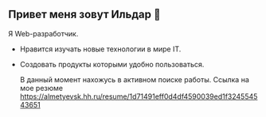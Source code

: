 ## Привет меня зовут Ильдар 👋
Я Web-разработчик.
* Нравится изучать новые технологии в мире IT.
* Создовать продукты которыми удобно пользоваться.

  В данный момент нахожусь в активном поиске работы.
  Ссылка на мое резюме https://almetyevsk.hh.ru/resume/1d71491eff0d4df4590039ed1f324554543651

<!--
**misterildar/misterildar** is a ✨ _special_ ✨ repository because its `README.md` (this file) appears on your GitHub profile.

Here are some ideas to get you started:

- 🔭 I’m currently working on ...
- 🌱 I’m currently learning ...
- 👯 I’m looking to collaborate on ...
- 🤔 I’m looking for help with ...
- 💬 Ask me about ...
- 📫 How to reach me: ...
- 😄 Pronouns: ...
- ⚡ Fun fact: ...
-->
